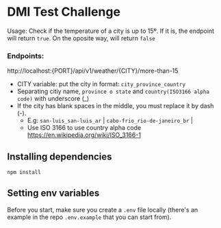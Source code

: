 # DMI Test Challenge

Usage: Check if the temperature of a city is up to 15º. If it is, the endpoint will return ```true```.
On the oposite way, will return ```false```

### Endpoints:
http://localhost:{PORT}/api/v1/weather/{CITY}/more-than-15
* CITY variable: put the city in format: ```city_province_country```
* Separating citiy name, ```province o state``` and ```country(ISO3166 alpha code)``` with underscore (_)
* If the city has blank spaces in the middle, you must replace it by dash (-). 
   + E.g: ```san-luis_san-luis_ar``` |  ```cabo-frio_rio-de-janeiro_br``` |
   + Use ISO 3166 to use country alpha code  https://en.wikipedia.org/wiki/ISO_3166-1

## Installing dependencies

```
npm install
```
## Setting env variables

Before you start, make sure you create a  `.env` file locally (there's an example in the repo `.env.example` that you can start from).
